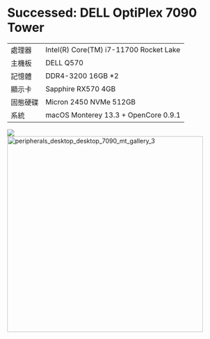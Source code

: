 # Successed: DELL OptiPlex 7090 Tower


<table>
  <tr>
    <td>處理器</td><td>Intel(R) Core(TM) i7-11700 Rocket Lake</td>
  </tr>
  <tr>
    <td>主機板</td><td>DELL Q570</td>
  </tr>
  <tr>  
    <td>記憶體</td><td>DDR4-3200 16GB *2</td>
  </tr>
  <tr>
    <td>顯示卡</td><td>Sapphire RX570 4GB</td>
  </tr>
  <tr>  
    <td>固態硬碟</td><td>Micron 2450 NVMe 512GB</td>
  </tr>
  <tr>
    <td>系統</td><td>macOS Monterey 13.3 + OpenCore 0.9.1</td>
  </tr>  
</table>

<img src="https://user-images.githubusercontent.com/79300809/202954812-c62b204b-5a58-40a0-a4a2-8d6cfda68715.png"><br>
<img width="450" alt="peripherals_desktop_desktop_7090_mt_gallery_3" src="https://user-images.githubusercontent.com/79300809/180198714-5ffb52c7-d09d-489a-bd3d-104be4e3ab3c.jpg"><br>

